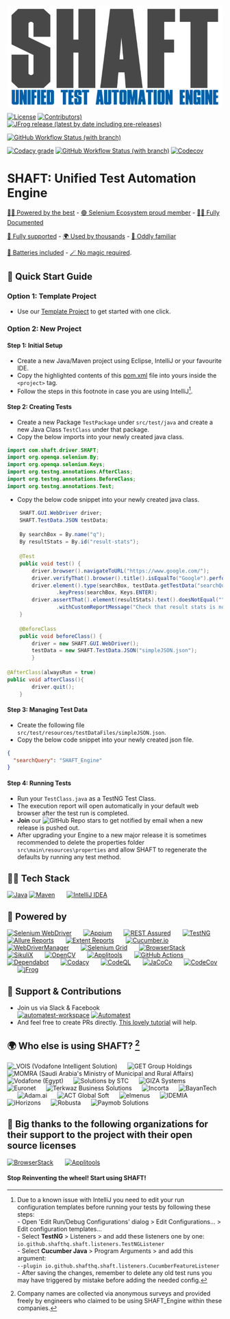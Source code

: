 <img src="src/main/resources/images/shaft.png" alt="SHAFT_ENGINE" style="display:block; margin-left:auto; margin-right:auto;"/>

<!-- Badges provided by https://shields.io/ -->
[![License](https://img.shields.io/github/license/ShaftHQ/SHAFT_Engine?color=indigo&style=for-the-badge)](https://github.com/ShaftHQ/SHAFT_ENGINE/blob/master/LICENSE)
 [![Contributors)](https://img.shields.io/github/contributors/ShaftHQ/SHAFT_ENGINE?color=indigo&style=for-the-badge)](https://github.com/ShaftHQ/SHAFT_ENGINE/graphs/contributors)
 [![JFrog release (latest by date including pre-releases)](https://img.shields.io/github/v/release/ShaftHQ/shaft_engine?include_prereleases&color=indigo&label=Latest%20Release&style=for-the-badge)](https://automatest.jfrog.io/ui/packages/gav:%2F%2Fio.github.shafthq:SHAFT_ENGINE)

[![GitHub Workflow Status (with branch)](https://img.shields.io/github/actions/workflow/status/SHAFTHQ/SHAFT_Engine/e2eTests.yml?branch=main&color=forestgreen&label=E2E%20Tests&style=for-the-badge)](https://github.com/ShaftHQ/SHAFT_ENGINE/actions/workflows/e2eTests.yml)

[![Codacy grade](https://img.shields.io/codacy/grade/de526d8e36ad4021a2f8f5ed553e4976?style=for-the-badge&color=blue&label=Code%20Quality)](https://app.codacy.com/gh/ShaftHQ/SHAFT_ENGINE/dashboard)
 [![GitHub Workflow Status (with branch)](https://img.shields.io/github/actions/workflow/status/SHAFTHQ/SHAFT_Engine/codeql-analysis.yml?branch=main&label=Security&color=blue&style=for-the-badge)](https://github.com/ShaftHQ/SHAFT_ENGINE/actions/workflows/codeql-analysis.yml)
 [![Codecov](https://img.shields.io/codecov/c/github/shafthq/shaft_engine?style=for-the-badge&label=Coverage&color=blue)](https://app.codecov.io/gh/ShaftHQ/SHAFT_ENGINE)
 

# SHAFT: Unified Test Automation Engine


[🦸‍♂️ Powered by the best](https://github.com/ShaftHQ/SHAFT_ENGINE#-powered-by) - [🟢 Selenium Ecosystem proud member](https://www.selenium.dev/ecosystem/) - [👨‍🏫 Fully Documented](https://ShaftHQ.github.io/SHAFT_Engine_Docusaurus/)

[🤝 Fully supported](https://github.com/ShaftHQ/SHAFT_ENGINE#-support--contributions) - [🌍 Used by thousands](https://github.com/ShaftHQ/SHAFT_ENGINE#-who-else-is-using-shaft-2) - [🤨 Oddly familiar](https://github.com/ShaftHQ/SHAFT_ENGINE#-tech-stack)

[🔋 Batteries included](https://github.com/MohabMohie/using_SHAFT_Engine) - [🪄 No magic required](https://ShaftHQ.github.io/SHAFT_ENGINE/).


<a id="quick-start-guide"></a>
## 🏃 Quick Start Guide

### Option 1: Template Project
- Use our [Template Project](https://github.com/MohabMohie/using_SHAFT_Engine) to get started with one click.

### Option 2: New Project
#### Step 1: Initial Setup
- Create a new Java/Maven project using Eclipse, IntelliJ or your favourite IDE.
- Copy the highlighted contents of this [pom.xml](https://github.com/MohabMohie/using_SHAFT_Engine/blob/main/GUI_Web/pom.xml#L11-L80) file into yours inside the ```<project>``` tag.
- Follow the steps in this footnote in case you are using IntelliJ[^1].

#### Step 2: Creating Tests
- Create a new Package ```TestPackage``` under ```src/test/java``` and create a new Java Class ```TestClass``` under that package.
- Copy the below imports into your newly created java class.
```java
import com.shaft.driver.SHAFT;
import org.openqa.selenium.By;
import org.openqa.selenium.Keys;
import org.testng.annotations.AfterClass;
import org.testng.annotations.BeforeClass;
import org.testng.annotations.Test;
```
- Copy the below code snippet into your newly created java class.
```java
    SHAFT.GUI.WebDriver driver;
    SHAFT.TestData.JSON testData;

    By searchBox = By.name("q");
    By resultStats = By.id("result-stats");

    @Test
    public void test() {
        driver.browser().navigateToURL("https://www.google.com/");
        driver.verifyThat().browser().title().isEqualTo("Google").perform();
        driver.element().type(searchBox, testData.getTestData("searchQuery"))
                .keyPress(searchBox, Keys.ENTER);
        driver.assertThat().element(resultStats).text().doesNotEqual("")
                .withCustomReportMessage("Check that result stats is not empty").perform();
    }

    @BeforeClass
    public void beforeClass() {
        driver = new SHAFT.GUI.WebDriver();
        testData = new SHAFT.TestData.JSON("simpleJSON.json");
        }

@AfterClass(alwaysRun = true)
public void afterClass(){
        driver.quit();
    }
```

#### Step 3: Managing Test Data
- Create the following file ```src/test/resources/testDataFiles/simpleJSON.json```.
- Copy the below code snippet into your newly created json file.
```json
{
  "searchQuery": "SHAFT_Engine"
}
```

#### Step 4: Running Tests
- Run your ```TestClass.java``` as a TestNG Test Class.
- The execution report will open automatically in your default web browser after the test run is completed.
- <b>Join</b> our ![GitHub Repo stars](https://img.shields.io/github/stars/shafthq/shaft_engine?logoColor=black&style=social) to get notified by email when a new release is pushed out.
- After upgrading your Engine to a new major release it is sometimes recommended to delete the properties
  folder ```src\main\resources\properties``` and allow SHAFT to regenerate the defaults by running any test method.
  [^1]: Due to a known issue with IntelliJ you need to edit your run configuration templates before running your tests
  by following these steps:
  <br/>- Open 'Edit Run/Debug Configurations' dialog > Edit Configurations... > Edit configuration templates...
  <br/>- Select <b>TestNG</b> > Listeners > and add these listeners one by one:
  <br/>`io.github.shafthq.shaft.listeners.TestNGListener`
  <br/>- Select <b>Cucumber Java</b> > Program Arguments > and add this argument:
  <br/>`--plugin io.github.shafthq.shaft.listeners.CucumberFeatureListener`
  <br/>- After saving the changes, remember to delete any old test runs you may have triggered by mistake before adding
  the needed config.


## 👨‍💻 Tech Stack
<a href="https://www.oracle.com/eg/java/technologies/downloads/" target="_blank"><img src="https://www.chrisjmendez.com/content/images/2019/01/Java_logo_icon.png" alt="Java" height="50px"></a>
<a href="https://maven.apache.org/" target="_blank"><img src="https://upload.wikimedia.org/wikipedia/commons/thumb/5/52/Apache_Maven_logo.svg/340px-Apache_Maven_logo.svg.png" alt="Maven" height="50px"></a>
&nbsp;&nbsp;&nbsp;&nbsp;&nbsp;&nbsp;<a href="https://www.jetbrains.com/idea/" target="_blank"><img src="https://upload.wikimedia.org/wikipedia/commons/thumb/9/9c/IntelliJ_IDEA_Icon.svg/1200px-IntelliJ_IDEA_Icon.svg.png" alt="IntelliJ IDEA" height="50px"></a>


## 🦸 Powered by
<a href="https://www.selenium.dev/" target="_blank"><img src="https://www.selenium.dev/images/selenium_4_logo.png" alt="Selenium WebDriver" height="50px"></a>
&nbsp;&nbsp;&nbsp;&nbsp;&nbsp;&nbsp;<a href="https://appium.github.io/appium/docs/en/2.0/" target="_blank"><img src="https://appium.github.io/appium/docs/en/2.0/assets/images/appium-logo-horiz.png" alt="Appium" height="50px"></a>
&nbsp;&nbsp;&nbsp;&nbsp;&nbsp;&nbsp;<a href="https://rest-assured.io/" target="_blank"><img src="https://avatars.githubusercontent.com/u/19369327?s=280&v=4" alt="REST Assured" height="50px"></a>
&nbsp;&nbsp;&nbsp;&nbsp;&nbsp;&nbsp;<a href="https://testng.org/doc/" target="_blank"><img src="https://545767148-files.gitbook.io/~/files/v0/b/gitbook-x-prod.appspot.com/o/spaces%2F-MdBdUMSCcMYTyNwZf80%2Fuploads%2Fgit-blob-7e5b23257dbb5cc3262c56840d5cf9fa85b27dce%2Ftestng.png?alt=media" alt="TestNG" height="50px"></a>
&nbsp;&nbsp;&nbsp;&nbsp;&nbsp;&nbsp;<a href="https://docs.qameta.io/allure/" target="_blank"><img src="https://avatars.githubusercontent.com/u/5879127?s=200&v=4" alt="Allure Reports" height="50px"></a>
&nbsp;&nbsp;&nbsp;&nbsp;&nbsp;&nbsp;<a href="https://www.extentreports.com/" target="_blank"><img src="https://www.extentreports.com/wp-content/uploads/2018/09/Extent_logomark_transparentbg.png" alt="Extent Reports" height="50px"></a>
&nbsp;&nbsp;&nbsp;&nbsp;&nbsp;&nbsp;<a href="https://cucumber.io/tools/cucumber-open/" target="_blank"><img src="https://github.com/cucumber/cucumber-ruby/raw/main/.github/img/cucumber-open-logo.png" alt="Cucumber.io" height="50px"></a>
&nbsp;&nbsp;&nbsp;&nbsp;&nbsp;&nbsp;<a href="https://bonigarcia.dev/webdrivermanager/" target="_blank"><img src="https://bonigarcia.dev/webdrivermanager/img/wdm.png" alt="WebDriverManager" height="50px"></a>
&nbsp;&nbsp;&nbsp;&nbsp;&nbsp;&nbsp;<a href="https://www.selenium.dev/documentation/grid/" target="_blank"><img src="https://media.softwaresim.com/Selenium_Grid_mpxkym-600.webp" alt="Selenium Grid" height="50px"></a>
&nbsp;&nbsp;&nbsp;&nbsp;&nbsp;&nbsp;<a href="https://www.browserstack.com/" target="_blank"><img src="https://www.insightpartners.com//assets/media/2021/06/browserstack.png" alt="BrowserStack" height="50px"></a>
&nbsp;&nbsp;&nbsp;&nbsp;&nbsp;&nbsp;<a href="http://sikulix.com/" target="_blank"><img src="https://raw.githubusercontent.com/RaiMan/SikuliX1/master/Support/sikulix-red.png" alt="SikuliX" height="50px"></a>
&nbsp;&nbsp;&nbsp;&nbsp;&nbsp;&nbsp;<a href="https://opencv.org/" target="_blank"><img src="https://opencv.org/wp-content/uploads/2022/05/logo.png" alt="OpenCV" height="50px"></a>
&nbsp;&nbsp;&nbsp;&nbsp;&nbsp;&nbsp;<a href="https://applitools.com/" target="_blank"><img src="https://www.selenium.dev/images/sponsors/applitools.png" alt="Applitools" height="50px"></a>
&nbsp;&nbsp;&nbsp;&nbsp;&nbsp;&nbsp;<a href="https://github.com/features/actions" target="_blank"><img src="https://github.githubassets.com/images/modules/site/features/actions-icon-actions.svg" alt="GitHub Actions" height="50px"></a>
&nbsp;&nbsp;&nbsp;&nbsp;&nbsp;&nbsp;<a href="https://github.com/dependabot" target="_blank"><img src="https://miro.medium.com/max/929/1*Lqt3yQYXJ-dmVuQEgpYcXQ.png" alt="Dependabot" height="50px"></a>
&nbsp;&nbsp;&nbsp;&nbsp;&nbsp;&nbsp;<a href="https://app.codacy.com/gh/ShaftHQ/SHAFT_ENGINE/dashboard" target="_blank"><img src="https://upload.wikimedia.org/wikipedia/commons/thumb/9/9e/Codacy-logo-black.svg/2560px-Codacy-logo-black.svg.png" alt="Codacy" height="50px"></a>
&nbsp;&nbsp;&nbsp;&nbsp;&nbsp;&nbsp;<a href="https://codeql.github.com/" target="_blank"><img src="https://github.gallerycdn.vsassets.io/extensions/github/vscode-codeql/1.7.7/1670939628664/Microsoft.VisualStudio.Services.Icons.Default" alt="CodeQL" height="50px"></a>
&nbsp;&nbsp;&nbsp;&nbsp;&nbsp;&nbsp;<a href="https://www.eclemma.org/jacoco/" target="_blank"><img src="https://mkyong.com/wp-content/uploads/2018/11/Jacoco.png" alt="JaCoCo" height="50px"></a>
&nbsp;&nbsp;&nbsp;&nbsp;&nbsp;&nbsp;<a href="https://app.codecov.io/gh/ShaftHQ/SHAFT_ENGINE" target="_blank"><img src="https://assets-global.website-files.com/5f217a8e6bc2c82a9d803089/6387929c3810ef832471584f_codecov.png" alt="CodeCov" height="50px"></a>
&nbsp;&nbsp;&nbsp;&nbsp;&nbsp;&nbsp;<a href="https://automatest.jfrog.io/ui/packages/gav:%2F%2Fio.github.shafthq:SHAFT_ENGINE" target="_blank"><img src="https://speedmedia.jfrog.com/08612fe1-9391-4cf3-ac1a-6dd49c36b276/https://media.jfrog.com/wp-content/uploads/2021/12/29113553/jfrog-logo-2022.svg/mxw_96,f_auto" alt="jFrog" height="50px"></a>


<a id="support-and-contributions"></a>
## 🤝 Support & Contributions
- Join us via Slack & Facebook
<br/><a href="https://join.slack.com/t/automatest-workspace/shared_invite/zt-oii5i2gg-0ZGnih_Y34NjK7QqDn01Dw" target="_blank"><img src="https://a.slack-edge.com/80588/marketing/img/icons/icon_slack_hash_colored.png" alt="automatest-workspace" height="50"/></a>  <a href="https://www.facebook.com/groups/Automatest" target="_blank"><img src="https://facebookbrand.com/wp-content/uploads/2019/04/f_logo_RGB-Hex-Blue_512.png" alt="Automatest" height="50"/></a>
- And feel free to create PRs directly. [This lovely tutorial](https://dev.to/genicsblog/how-to-create-a-pull-request-in-github-correctly-20np) will help.


## 🌍 Who else is using SHAFT? [^4]
<img height="50" title="_VOIS (Vodafone Intelligent Solution)" alt="_VOIS (Vodafone Intelligent Solution)" src="https://www.vodafone.com/_next/image?url=https%3A%2F%2Fcontent.vodafone.com%2Fsites%2Fdefault%2Ffiles%2Finline-images%2FgN08grNr8s9vipkhltm4sWWezExdQg5LwJrGY2Ma2ojTjCnvi2.png&w=1600&q=100" href="https://www.vodafone.com/careers/professional-career-areas/shared-services">&nbsp;&nbsp;&nbsp;&nbsp;&nbsp;&nbsp;<img height="50" title="GET Group Holdings" alt="GET Group Holdings" src="https://www.getgroup.com/wp-content/themes/get-group-holdings/assets/images/logo-high-res-2.png" href="https://www.getgroup.com/">&nbsp;&nbsp;&nbsp;&nbsp;&nbsp;&nbsp;<img height="50" title="MOMRA (Saudi Arabia's Ministry of Municipal and Rural Affairs)" alt="MOMRA (Saudi Arabia's Ministry of Municipal and Rural Affairs)" src="https://momrah.gov.sa/themes/custom/momrah/assets/images/mh-logo-full.png" href="https://momra.gov.sa/">&nbsp;&nbsp;&nbsp;&nbsp;&nbsp;&nbsp;<img height="50" title="Vodafone (Egypt)" alt="Vodafone (Egypt)" src="https://upload.wikimedia.org/wikipedia/commons/9/90/Logonewvodafone.png" href="https://www.vodafone.com.eg">&nbsp;&nbsp;&nbsp;&nbsp;&nbsp;&nbsp;<img height="50" title="Solutions by STC" alt="Solutions by STC" src="https://solutions.com.sa/wp-content/uploads/2019/11/logo.svg" href="https://solutions.com.sa/">&nbsp;&nbsp;&nbsp;&nbsp;&nbsp;&nbsp;<img height="50" title="GIZA Systems" alt="GIZA Systems" src="https://gizasystems.com/img/logo.png" href="https://gizasystems.com/">&nbsp;&nbsp;&nbsp;&nbsp;&nbsp;&nbsp;<img height="50" title="Euronet" alt="Euronet" src="https://upload.wikimedia.org/wikipedia/commons/thumb/5/55/Euronet_Worldwide_logo.svg/1920px-Euronet_Worldwide_logo.svg.png" href="https://www.euronetworldwide.com/">&nbsp;&nbsp;&nbsp;&nbsp;&nbsp;&nbsp;<img height="50" title="Terkwaz Business Solutions" alt="Terkwaz Business Solutions" src="https://images.wuzzuf-data.net/files/company_logo/Terkwaz-Solutions-Jordan-35434-1578830823.png" href="https://www.terkwaz.com/">&nbsp;&nbsp;&nbsp;&nbsp;&nbsp;&nbsp;<img height="50" title="Incorta" alt="Incorta" src="https://media-exp1.licdn.com/dms/image/C560BAQHUWHhKl0xrCA/company-logo_200_200/0/1660913597037?e=2147483647&v=beta&t=CiDPUEvlIBqztN5gCre-pQ5f7M-03_02IQgJtL18wG8" href="https://www.incorta.com/">&nbsp;&nbsp;&nbsp;&nbsp;&nbsp;&nbsp;<img height="50" title="BayanTech" alt="BayanTech" src="https://bayan-tech.com/wp-content/uploads/2020/01/Bayan-Logo-2.png" href="https://bayan-tech.com/">&nbsp;&nbsp;&nbsp;&nbsp;&nbsp;&nbsp;<img height="50" title="Adam.ai" alt="Adam.ai" src="https://images.prismic.io/adamdotai/8e6625b0-e32b-4bee-b1b8-ebdc1d30cbfe_full-logo.svg?ixlib=gatsbyFP&auto=compress%2Cformat&fit=max&q=50" href="https://adam.ai/">&nbsp;&nbsp;&nbsp;&nbsp;&nbsp;&nbsp;<img height="50" title="ACT Global Soft" alt="ACT Global Soft" src="https://www.act.eg/wp-content/uploads/2021/01/3.png" href="https://www.act.eg/">&nbsp;&nbsp;&nbsp;&nbsp;&nbsp;&nbsp;<img height="50" title="elmenus" alt="elmenus" src="https://assets-global.website-files.com/625d19c77d49d0aa53047be3/625d19c77d49d0142c047d36_615c77e71175c38163bca403_elmenus.png" href="https://www.elmenus.com/">&nbsp;&nbsp;&nbsp;&nbsp;&nbsp;&nbsp;<img height="50" title="IDEMIA" alt="IDEMIA" src="https://wikiimg.tojsiabtv.com/wikipedia/commons/thumb/2/2e/IDEMIA_Logo.jpg/1280px-IDEMIA_Logo.jpg" href="https://www.idemia.com/">&nbsp;&nbsp;&nbsp;&nbsp;&nbsp;&nbsp;<img height="50" title="iHorizons" alt="iHorizons" src="https://www.ihorizons.com/sites/all/themes/ihorizons_theme/imgs/logo.png" href="https://www.ihorizons.com/">&nbsp;&nbsp;&nbsp;&nbsp;&nbsp;&nbsp;<img height="50" title="Robusta" alt="Robusta" src="https://images.wuzzuf-data.net/files/company_logo/Robusta-Egypt-7927.png" href="https://robustastudio.com/">&nbsp;&nbsp;&nbsp;&nbsp;&nbsp;&nbsp;<img height="50" title="Paymob Solutions" alt="Paymob Solutions" src="https://www.paymob.com/images/paymobLogo.png" href="https://www.paymob.com/">

[^4]: Company names are collected via anonymous surveys and provided freely by engineers who claimed to be using SHAFT_Engine within these companies.


## 🙏 Big thanks to the following organizations for their support to the project with their open source licenses
<a href="https://www.browserstack.com/" target="_blank"><img src="https://www.insightpartners.com//assets/media/2021/06/browserstack.png" alt="BrowserStack" height="50px"></a>
&nbsp;&nbsp;&nbsp;&nbsp;&nbsp;&nbsp;<a href="https://applitools.com/" target="_blank"><img src="https://www.selenium.dev/images/sponsors/applitools.png" alt="Applitools" height="50px"></a>


#### Stop Reinventing the wheel! Start using SHAFT!
